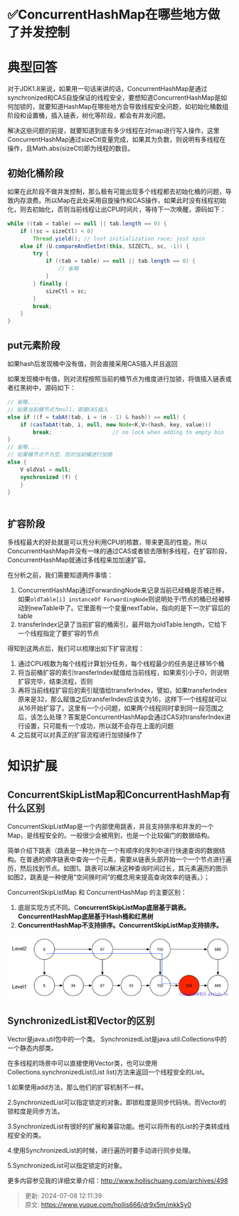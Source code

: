 # ✅ConcurrentHashMap在哪些地方做了并发控制

# 典型回答
对于JDK1.8来说，如果用一句话来讲的话，ConcurrentHashMap是通过synchronized和CAS自旋保证的线程安全，要想知道ConcurrentHashMap是如何加锁的，就要知道HashMap在哪些地方会导致线程安全问题，如初始化桶数组阶段和设置桶，插入链表，树化等阶段，都会有并发问题。



解决这些问题的前提，就要知道到底有多少线程在对map进行写入操作，这里ConcurrentHashMap通过sizeCtl变量完成，如果其为负数，则说明有多线程在操作，且Math.abs(sizeCtl)即为线程的数目。

## 初始化桶阶段


如果在此阶段不做并发控制，那么极有可能出现多个线程都去初始化桶的问题，导致内存浪费。所以Map在此处采用自旋操作和CAS操作，如果此时没有线程初始化，则去初始化，否则当前线程让出CPU时间片，等待下一次唤醒，源码如下：

```java
while ((tab = table) == null || tab.length == 0) {
    if ((sc = sizeCtl) < 0)
        Thread.yield(); // lost initialization race; just spin
    else if (U.compareAndSetInt(this, SIZECTL, sc, -1)) {
        try {
            if ((tab = table) == null || tab.length == 0) {
                // 省略
            }
        } finally {
            sizeCtl = sc;
        }
        break;
    }
}
```

## 
## put元素阶段
如果hash后发现桶中没有值，则会直接采用CAS插入并且返回

如果发现桶中有值，则对流程按照当前的桶节点为维度进行加锁，将值插入链表或者红黑树中，源码如下：

```java
// 省略....
// 如果当前桶节点为null，直接CAS插入
else if ((f = tabAt(tab, i = (n - 1) & hash)) == null) {
    if (casTabAt(tab, i, null, new Node<K,V>(hash, key, value)))
        break;                   // no lock when adding to empty bin
}
// 省略....
// 如果桶节点不为空，则对当前桶进行加锁
else {
    V oldVal = null;
    synchronized (f) {
    }
}
                
```

## 
## 扩容阶段
多线程最大的好处就是可以充分利用CPU的核数，带来更高的性能，所以ConcurrentHashMap并没有一味的通过CAS或者锁去限制多线程，在扩容阶段，ConcurrentHashMap就通过多线程来加加速扩容。

在分析之前，我们需要知道两件事情：



1. ConcurrentHashMap通过ForwardingNode来记录当前已经桶是否被迁移，如果`oldTable[i] instanceOf ForwardingNode`则说明处于i节点的桶已经被移动到newTable中了。它里面有一个变量nextTable，指向的是下一次扩容后的table
2. transferIndex记录了当前扩容的桶索引，最开始为oldTable.length，它给下一个线程指定了要扩容的节点

得知到这两点后，我们可以梳理出如下扩容流程：

1. 通过CPU核数为每个线程计算划分任务，每个线程最少的任务是迁移16个桶
2. 将当前桶扩容的索引transferIndex赋值给当前线程，如果索引小于0，则说明扩容完毕，结束流程，否则
3. 再将当前线程扩容后的索引赋值给transferIndex，譬如，如果transferIndex原来是32，那么赋值之后transferIndex应该变为16，这样下一个线程就可以从16开始扩容了。这里有一个小问题，如果两个线程同时拿到同一段范围之后，该怎么处理？答案是ConcurrentHashMap会通过CAS对transferIndex进行设置，只可能有一个成功，所以就不会存在上面的问题
4. 之后就可以对真正的扩容流程进行加锁操作了



# 知识扩展
## **<font style="color:rgb(38, 38, 38);">ConcurrentSkipListMap和ConcurrentHashMap有什么区别</font>**
ConcurrentSkipListMap是一个内部使用跳表，并且支持排序和并发的一个Map，是线程安全的。一般很少会被用到，也是一个比较偏门的数据结构。



简单介绍下跳表（跳表是一种允许在一个有顺序的序列中进行快速查询的数据结构。在普通的顺序链表中查询一个元素，需要从链表头部开始一个一个节点进行遍历，然后找到节点。如图1。跳表可以解决这种查询时间过长，其元素遍历的图示如图2，跳表是一种使用”空间换时间”的概念用来提高查询效率的链表。）；



ConcurrentSkipListMap 和 ConcurrentHashMap 的主要区别：

1. 底层实现方式不同。C**oncurrentSkipListMap底层基于跳表。ConcurrentHashMap底层基于Hash桶和红黑树**
2. **ConcurrentHashMap不支持排序。ConcurrentSkipListMap支持排序。**

![1665119055515-c5701dc8-ac99-4a28-929e-20b8a38280be.jpeg](./img/NRYUXSJFIAeu6QNp/1665119055515-c5701dc8-ac99-4a28-929e-20b8a38280be-218098.jpeg)

## 
## <font style="color:rgb(38, 38, 38);">SynchronizedList和Vector的区别</font>
Vector是java.util包中的一个类。 SynchronizedList是java.util.Collections中的一个静态内部类。

在多线程的场景中可以直接使用Vector类，也可以使用Collections.synchronizedList(List list)方法来返回一个线程安全的List。

1.如果使用add方法，那么他们的扩容机制不一样。 

2.SynchronizedList可以指定锁定的对象。即锁粒度是同步代码块。而Vector的锁粒度是同步方法。

3.SynchronizedList有很好的扩展和兼容功能。他可以将所有的List的子类转成线程安全的类。 

4.使用SynchronizedList的时候，进行遍历时要手动进行同步处理。

5.SynchronizedList可以指定锁定的对象。

更多内容参见我的详细文章介绍：http://www.hollischuang.com/archives/498



> 更新: 2024-07-08 12:11:39  
> 原文: <https://www.yuque.com/hollis666/dr9x5m/mkk5y0>